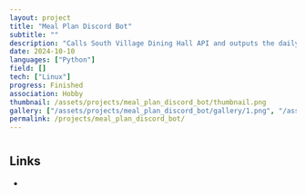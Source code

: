 ```yaml
---
layout: project
title: "Meal Plan Discord Bot"
subtitle: ""
description: "Calls South Village Dining Hall API and outputs the daily menu in a discord bot"
date: 2024-10-10
languages: ["Python"]
field: []
tech: ["Linux"]
progress: Finished
association: Hobby
thumbnail: /assets/projects/meal_plan_discord_bot/thumbnail.png
gallery: ["/assets/projects/meal_plan_discord_bot/gallery/1.png", "/assets/projects/meal_plan_discord_bot/gallery/2.png", "/assets/projects/meal_plan_discord_bot/gallery/gallery.json"]
permalink: /projects/meal_plan_discord_bot/
---
```


#

## Links

-
